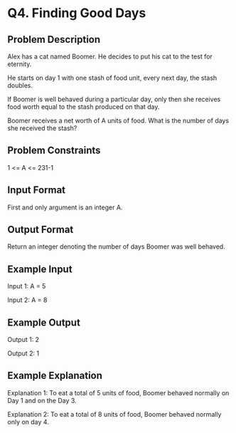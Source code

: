 # Q4. Finding Good Days
## Problem Description
Alex has a cat named Boomer. He decides to put his cat to the test for eternity.

He starts on day 1 with one stash of food unit, every next day, the stash doubles.

If Boomer is well behaved during a particular day, only then she receives food worth equal to the stash produced on that day.

Boomer receives a net worth of A units of food. What is the number of days she received the stash?

## Problem Constraints
1 <= A <= 231-1

## Input Format
First and only argument is an integer A.

## Output Format
Return an integer denoting the number of days Boomer was well behaved.

## Example Input
Input 1:
A = 5

Input 2:
A = 8

## Example Output
Output 1:
 2

Output 2:
 1


## Example Explanation
Explanation 1:
 To eat a total of 5 units of food, Boomer behaved normally on Day 1 and on the Day 3.

Explanation 2:
 To eat a total of 8 units of food, Boomer behaved normally only on day 4.
 